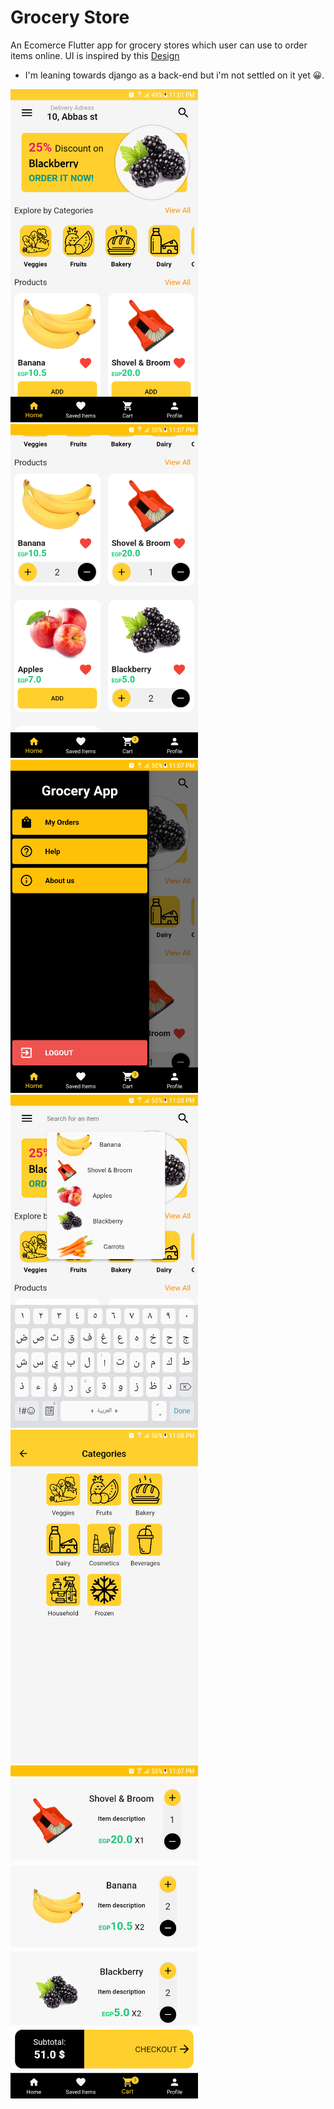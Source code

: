# Grocery Store

An Ecomerce Flutter app for grocery stores which user can use to order items online.
UI is inspired by this <a href="https://xd.adobe.com/view/96290beb-b07a-4728-6b62-adbf213740a5-e018">Design</a> 
<ul>
<li>I'm leaning towards django as a back-end but i'm not settled on it yet <span>&#128512;</span>.</li>
  
  </ul>
  
  <img src="./screenshots/home.png" width=300>      <img src="./screenshots/home2.png" width=300>
  <img src="./screenshots/drawer.png" width=300>      <img src="./screenshots/search.png" width=300>
    <img src="./screenshots/categories.png" width=300>   <img src="./screenshots/cart.png" width=300>

